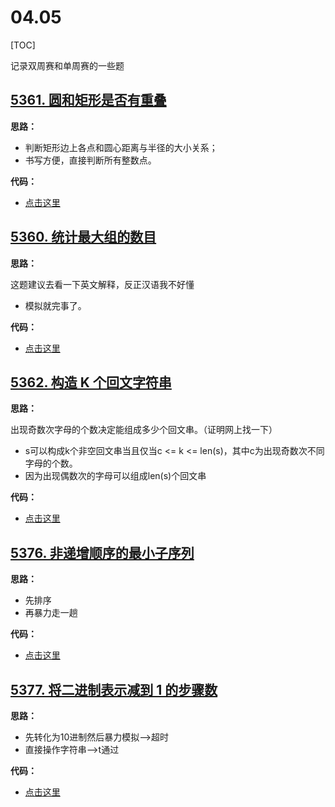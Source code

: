 # 04.05

[TOC]

记录双周赛和单周赛的一些题

## [5361. 圆和矩形是否有重叠](https://leetcode-cn.com/problems/circle-and-rectangle-overlapping/)

**思路：**

- 判断矩形边上各点和圆心距离与半径的大小关系；
- 书写方便，直接判断所有整数点。

**代码：**

- [点击这里](./checkOverlap.go)

## [5360. 统计最大组的数目](https://leetcode-cn.com/problems/count-largest-group/)

**思路：**

这题建议去看一下英文解释，反正汉语我不好懂

- 模拟就完事了。

**代码：**

- [点击这里](./countLargestGroup.go)

## [5362. 构造 K 个回文字符串](https://leetcode-cn.com/problems/construct-k-palindrome-strings/)

**思路：**

出现奇数次字母的个数决定能组成多少个回文串。（证明网上找一下）

- s可以构成k个非空回文串当且仅当c <= k <= len(s)，其中c为出现奇数次不同字母的个数。
- 因为出现偶数次的字母可以组成len(s)个回文串

**代码：**

- [点击这里](./canConstruct.go)

## [5376. 非递增顺序的最小子序列](https://leetcode-cn.com/problems/minimum-subsequence-in-non-increasing-order/)

**思路：**

- 先排序
- 再暴力走一趟

**代码：**

- [点击这里](./minSubsequence.go)

## [5377. 将二进制表示减到 1 的步骤数](https://leetcode-cn.com/problems/number-of-steps-to-reduce-a-number-in-binary-representation-to-one/)

**思路：**

- 先转化为10进制然后暴力模拟——>超时
- 直接操作字符串——>t通过

**代码：**

- [点击这里](./numSteps.go)